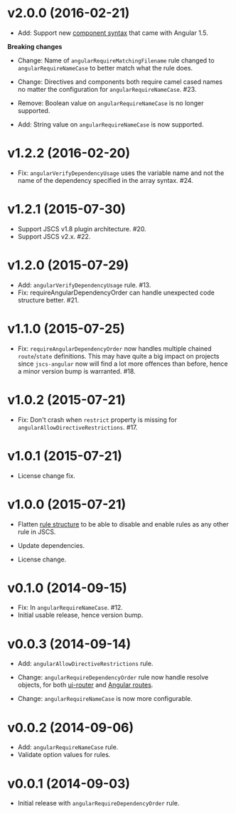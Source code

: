 # v2.0.0 (2016-02-21)

- Add: Support new [component syntax](components) that came with Angular 1.5.

**Breaking changes**

- Change: Name of `angularRequireMatchingFilename` rule changed to `angularRequireNameCase` to
  better match what the rule does.
- Change: Directives and components both require camel cased names no matter the configuration for
  `angularRequireNameCase`. #23.
- Remove: Boolean value on `angularRequireNameCase` is no longer supported.
- Add: String value on `angularRequireNameCase` is now supported.

  [components]: https://docs.angularjs.org/guide/component

# v1.2.2 (2016-02-20)

- Fix: `angularVerifyDependencyUsage` uses the variable name and not the name of the dependency
  specified in the array syntax. #24.

# v1.2.1 (2015-07-30)

- Support JSCS v1.8 plugin architecture. #20.
- Support JSCS v2.x. #22.

# v1.2.0 (2015-07-29)

- Add: `angularVerifyDependencyUsage` rule. #13.
- Fix: requireAngularDependencyOrder can handle unexpected code structure better. #21.

# v1.1.0 (2015-07-25)

- Fix: `requireAngularDependencyOrder` now handles multiple chained `route`/`state`
  definitions. This may have quite a big impact on projects since `jscs-angular` now will
  find a lot more offences than before, hence a minor version bump is warranted. #18.

# v1.0.2 (2015-07-21)

- Fix: Don't crash when `restrict` property is missing for `angularAllowDirectiveRestrictions`. #17.

# v1.0.1 (2015-07-21)

- License change fix.

# v1.0.0 (2015-07-21)

- Flatten [rule structure](flatten-link) to be able to disable and enable rules as any other rule in JSCS.
- Update dependencies.
- License change.

  [flatten-link]: https://github.com/tregusti/jscs-angular/commit/2e9336586e72ef4448370e245deceb9d90d82a73

# v0.1.0 (2014-09-15)

- Fix: In `angularRequireNameCase`. #12.
- Initial usable release, hence version bump.

# v0.0.3 (2014-09-14)

- Add: `angularAllowDirectiveRestrictions` rule.
- Change: `angularRequireDependencyOrder` rule now handle resolve objects, for both
  [ui-router][ui-router] and [Angular routes][ng-route].
- Change: `angularRequireNameCase` is now more configurable.

  [ng-route]: https://docs.angularjs.org/tutorial/step_07
  [ui-router]: http://angular-ui.github.io/ui-router/

# v0.0.2 (2014-09-06)

- Add: `angularRequireNameCase` rule.
- Validate option values for rules.

# v0.0.1 (2014-09-03)

- Initial release with `angularRequireDependencyOrder` rule.
